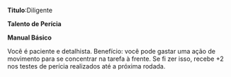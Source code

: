 **Titulo**:Diligente

**Talento de Perícia**

**Manual Básico**

 Você é paciente e detalhista. Benefício: você pode gastar uma ação de movimento para se concentrar na tarefa à frente. Se fi zer isso, recebe +2 nos testes de perícia realizados até a próxima rodada.